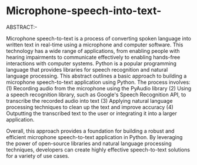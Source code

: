 # Microphone-speech-into-text-


ABSTRACT:- 

Microphone speech-to-text is a process of converting spoken language into written text in real-time using a microphone and computer software. This technology has a wide range of applications, from enabling people with hearing impairments to communicate effectively to enabling hands-free interactions with computer systems.
Python is a popular programming language that provides libraries for speech recognition and natural language processing. This abstract outlines a basic approach to building a microphone speech-to-text application using Python. The process involves:
(1) Recording audio from the microphone using the PyAudio library
(2) Using a speech recognition library, such as Google's Speech Recognition API, to transcribe the recorded audio into text
(3) Applying natural language processing techniques to clean up the text and improve accuracy
(4) Outputting the transcribed text to the user or integrating it into a larger application.

Overall, this approach provides a foundation for building a robust and efficient microphone speech-to-text application in Python. By leveraging the power of open-source libraries and natural language processing techniques, developers can create highly effective speech-to-text solutions for a variety of use cases.
